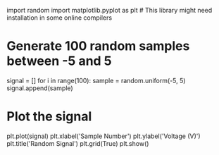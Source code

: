 import random
import matplotlib.pyplot as plt  # This library might need installation in some online compilers

# Generate 100 random samples between -5 and 5
signal = []
for i in range(100):
    sample = random.uniform(-5, 5)
    signal.append(sample)

# Plot the signal
plt.plot(signal)
plt.xlabel('Sample Number')
plt.ylabel('Voltage (V)')
plt.title('Random Signal')
plt.grid(True)
plt.show()
